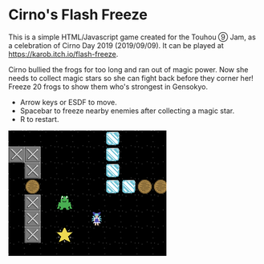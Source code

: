 ﻿# Cirno's Flash Freeze

This is a simple HTML/Javascript game created for the Touhou ⑨ Jam, as a celebration of Cirno Day 2019 (2019/09/09). It can be played at <https://karob.itch.io/flash-freeze>.

Cirno bullied the frogs for too long and ran out of magic power. Now she needs to collect magic stars so she can fight back before they corner her! Freeze 20 frogs to show them who's strongest in Gensokyo.

- Arrow keys or ESDF to move.
- Spacebar to freeze nearby enemies after collecting a magic star.
- R to restart.

![cover_sm.png](cover_sm.png)
